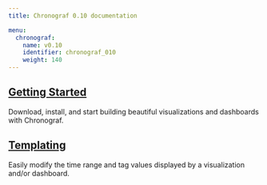 ```yaml
---
title: Chronograf 0.10 documentation

menu:
  chronograf:
    name: v0.10
    identifier: chronograf_010
    weight: 140
---
```


## [Getting Started](/chronograf/v0.10/introduction/getting_started/)
Download, install, and start building beautiful visualizations and dashboards with Chronograf.

## [Templating](/chronograf/v0.10/introduction/templating/)
Easily modify the time range and tag values displayed by a visualization and/or dashboard.

